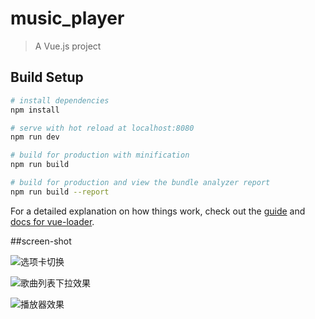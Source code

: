 # music_player

> A Vue.js project

## Build Setup

``` bash
# install dependencies
npm install

# serve with hot reload at localhost:8080
npm run dev

# build for production with minification
npm run build

# build for production and view the bundle analyzer report
npm run build --report
```

For a detailed explanation on how things work, check out the [guide](http://vuejs-templates.github.io/webpack/) and [docs for vue-loader](http://vuejs.github.io/vue-loader).

##screen-shot

![选项卡切换](https://raw.githubusercontent.com/zhangjing9898/music-player-vue/screen-shot/index.gif)


![歌曲列表下拉效果](https://raw.githubusercontent.com/zhangjing9898/music-player-vue/screen-shot/pull.gif)

![播放器效果](https://raw.githubusercontent.com/zhangjing9898/music-player-vue/screen-shot/player.gif)
